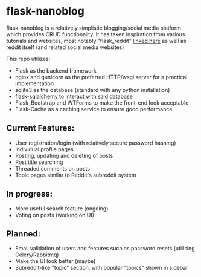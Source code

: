 # flask-nanoblog

flask-nanoblog is a relatively simplistic blogging/social media platform which provides CRUD functionality. It has taken inspiration from various tutorials and websites, most notably "flask_reddit" [linked here](https://github.com/codelucas/flask_reddit) as well as reddit itself (and related social media websites)

This repo utilizes:

- Flask as the backend framework
- nginx and gunicorn as the preferred HTTP/wsgi server for a practical implementation
- sqlite3 as the database (standard with any python installation)
- flask-sqlalchemy to interact with said database
- Flask_Bootstrap and WTForms to make the front-end look acceptable
- Flask-Cache as a caching service to ensure good performance

## Current Features:

- User registration/login (with relatively secure password hashing)
- Individual profile pages
- Posting, updating and deleting of posts
- Post title searching
- Threaded comments on posts
- Topic pages similar to Reddit's subreddit system

## In progress:

- More useful search feature (ongoing)
- Voting on posts (working on UI)

## Planned:

- Email validation of users and features such as password resets (utilising Celery/Rabbitmq)
- Make the UI look better (maybe)
- Subreddit-like "topic" section, with popular "topics" shown in sidebar
